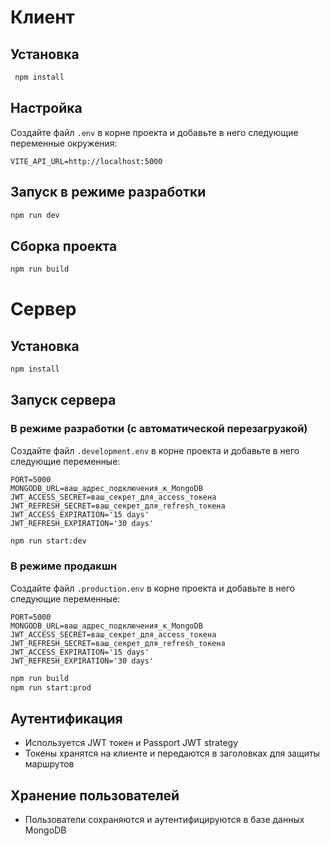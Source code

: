 # Клиент


## Установка

```markdown
 npm install
```

## Настройка

Создайте файл `.env` в корне проекта и добавьте в него следующие переменные окружения:

```
VITE_API_URL=http://localhost:5000
```

## Запуск в режиме разработки

```bash
npm run dev
```

## Сборка проекта

```bash
npm run build
```

# Сервер

## Установка

```markdown
npm install
```
## Запуск сервера

### В режиме разработки (с автоматической перезагрузкой)

Создайте файл `.development.env` в корне проекта и добавьте в него следующие переменные:
```
PORT=5000
MONGODB_URL=ваш_адрес_подключения_к_MongoDB
JWT_ACCESS_SECRET=ваш_секрет_для_access_токена
JWT_REFRESH_SECRET=ваш_секрет_для_refresh_токена
JWT_ACCESS_EXPIRATION='15 days'
JWT_REFRESH_EXPIRATION='30 days'
```

```bash
npm run start:dev
```

### В режиме продакшн

Создайте файл `.production.env` в корне проекта и добавьте в него следующие переменные:

```
PORT=5000
MONGODB_URL=ваш_адрес_подключения_к_MongoDB
JWT_ACCESS_SECRET=ваш_секрет_для_access_токена
JWT_REFRESH_SECRET=ваш_секрет_для_refresh_токена
JWT_ACCESS_EXPIRATION='15 days'
JWT_REFRESH_EXPIRATION='30 days'
```

```bash
npm run build
npm run start:prod
```

## Аутентификация

- Используется JWT токен и Passport JWT strategy
- Токены хранятся на клиенте и передаются в заголовках для защиты маршрутов

## Хранение пользователей

- Пользователи сохраняются и аутентифицируются в базе данных MongoDB

